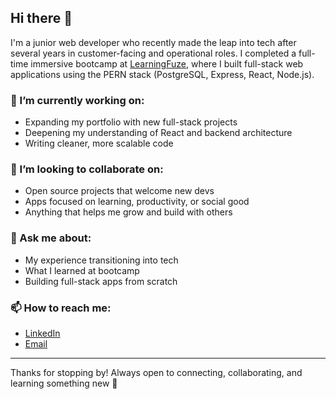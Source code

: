 ## Hi there 👋

I'm a junior web developer who recently made the leap into tech after several years in customer-facing and operational roles. I completed a full-time immersive bootcamp at [LearningFuze](https://learningfuze.com/), where I built full-stack web applications using the PERN stack (PostgreSQL, Express, React, Node.js).

### 🔭 I’m currently working on:
- Expanding my portfolio with new full-stack projects
- Deepening my understanding of React and backend architecture
- Writing cleaner, more scalable code

### 👯 I’m looking to collaborate on:
- Open source projects that welcome new devs
- Apps focused on learning, productivity, or social good
- Anything that helps me grow and build with others

### 💬 Ask me about:
- My experience transitioning into tech
- What I learned at bootcamp
- Building full-stack apps from scratch

### 📫 How to reach me:
- [LinkedIn](https://www.linkedin.com/in/ahmadelmowafy/)  
- [Email](mailto:ahmadelmowafy4@gmail.com)

---

Thanks for stopping by! Always open to connecting, collaborating, and learning something new 🚀

